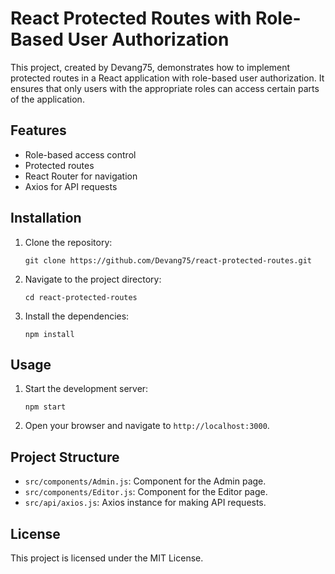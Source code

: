 # React Protected Routes with Role-Based User Authorization

This project, created by Devang75, demonstrates how to implement protected routes in a React application with role-based user authorization. It ensures that only users with the appropriate roles can access certain parts of the application.

## Features

- Role-based access control
- Protected routes
- React Router for navigation
- Axios for API requests

## Installation

1. Clone the repository:
   ```
   git clone https://github.com/Devang75/react-protected-routes.git
   ```
2. Navigate to the project directory:
   ```
   cd react-protected-routes
   ```
3. Install the dependencies:
   ```
   npm install
   ```

## Usage

1. Start the development server:
   ```
   npm start
   ```
2. Open your browser and navigate to `http://localhost:3000`.

## Project Structure

- `src/components/Admin.js`: Component for the Admin page.
- `src/components/Editor.js`: Component for the Editor page.
- `src/api/axios.js`: Axios instance for making API requests.

## License

This project is licensed under the MIT License.